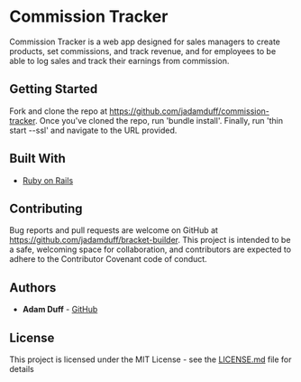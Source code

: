 # Commission Tracker

Commission Tracker is a web app designed for sales managers to create products, set commissions, and track revenue, and for employees to be able to log sales and track their earnings from commission.

## Getting Started

Fork and clone the repo at https://github.com/jadamduff/commission-tracker. Once you've cloned the repo, run 'bundle install'. Finally, run 'thin start --ssl' and navigate to the URL provided.

## Built With

* [Ruby on Rails](https://rubyonrails.org/)

## Contributing

Bug reports and pull requests are welcome on GitHub at https://github.com/jadamduff/bracket-builder. This project is intended to be a safe, welcoming space for collaboration, and contributors are expected to adhere to the Contributor Covenant code of conduct.

## Authors

* **Adam Duff** - [GitHub](https://github.com/jadamduff)

## License

This project is licensed under the MIT License - see the [LICENSE.md](LICENSE.md) file for details
